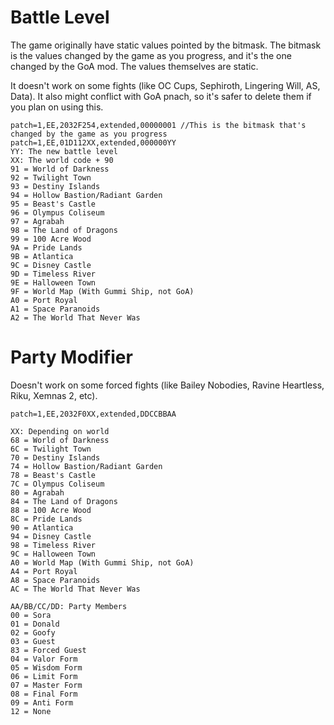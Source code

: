 # Battle Level

The game originally have static values pointed by the bitmask. The bitmask is the values changed by the game as you progress, and it's the one changed by the GoA mod. The values themselves are static.

It doesn't work on some fights (like OC Cups, Sephiroth, Lingering Will, AS, Data). It also might conflict with GoA pnach, so it's safer to delete them if you plan on using this.

```
patch=1,EE,2032F254,extended,00000001 //This is the bitmask that's changed by the game as you progress
patch=1,EE,01D112XX,extended,000000YY
YY: The new battle level
XX: The world code + 90
91 = World of Darkness
92 = Twilight Town
93 = Destiny Islands
94 = Hollow Bastion/Radiant Garden
95 = Beast's Castle
96 = Olympus Coliseum
97 = Agrabah
98 = The Land of Dragons
99 = 100 Acre Wood
9A = Pride Lands
9B = Atlantica
9C = Disney Castle
9D = Timeless River
9E = Halloween Town
9F = World Map (With Gummi Ship, not GoA)
A0 = Port Royal
A1 = Space Paranoids
A2 = The World That Never Was
```

# Party Modifier

Doesn't work on some forced fights (like Bailey Nobodies, Ravine Heartless, Riku, Xemnas 2, etc).

```
patch=1,EE,2032F0XX,extended,DDCCBBAA

XX: Depending on world
68 = World of Darkness
6C = Twilight Town
70 = Destiny Islands
74 = Hollow Bastion/Radiant Garden
78 = Beast's Castle
7C = Olympus Coliseum
80 = Agrabah
84 = The Land of Dragons
88 = 100 Acre Wood
8C = Pride Lands
90 = Atlantica
94 = Disney Castle
98 = Timeless River
9C = Halloween Town
A0 = World Map (With Gummi Ship, not GoA)
A4 = Port Royal
A8 = Space Paranoids
AC = The World That Never Was

AA/BB/CC/DD: Party Members
00 = Sora
01 = Donald
02 = Goofy
03 = Guest
83 = Forced Guest
04 = Valor Form
05 = Wisdom Form
06 = Limit Form
07 = Master Form
08 = Final Form
09 = Anti Form
12 = None
```

